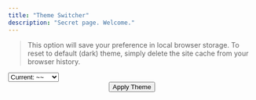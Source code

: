 ```yaml
---
title: "Theme Switcher"
description: "Secret page. Welcome."
---
```

> This option will save your preference in local browser storage. To reset to default (dark) theme, simply delete the site cache from your browser history.

<div class="theme-switch-wrapper">
    <select class="uppercase bold600 theme-switch" name="theme" id="theme-switcher">
        <option value="none">Current: ~<script>document.write(localStorage.getItem('theme'));</script>~</option>
        <option value ="dark">Dark (default)</option>
        <option value ="light">Light</option>
        <option value ="gemstone">Gemstone</option>
        <option value ="strawberry">Strawberry</option>
        <option value ="jackdaw">Jackdaw</option>
    </select> 
</div>   

<div style="text-align: center;">
    <button class="irevamp-button bold600 uppercase" onclick="switchTheme()">Apply Theme</button>
</div>


